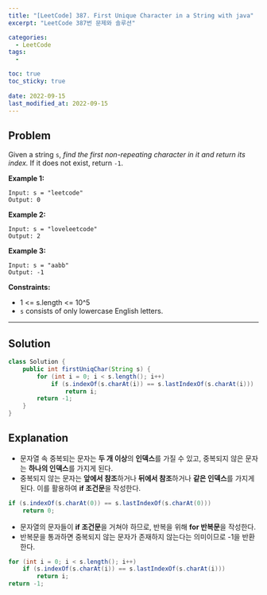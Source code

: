 ```yaml
---
title: "[LeetCode] 387. First Unique Character in a String with java"
excerpt: "LeetCode 387번 문제와 솔루션"

categories:
  - LeetCode
tags:
  - 

toc: true
toc_sticky: true
 
date: 2022-09-15
last_modified_at: 2022-09-15
---
```

## **Problem**
Given a string `s`, *find the first non-repeating character in it and return its index.* If it does not exist, return `-1`.

**Example 1:**
```
Input: s = "leetcode"
Output: 0
```
**Example 2:**
```
Input: s = "loveleetcode"
Output: 2
```
**Example 3:**
```
Input: s = "aabb"
Output: -1
```
**Constraints:**
- 1 <= s.length <= 10^5
- `s` consists of only lowercase English letters.

---
## **Solution**
```java
class Solution {
    public int firstUniqChar(String s) {
        for (int i = 0; i < s.length(); i++)
            if (s.indexOf(s.charAt(i)) == s.lastIndexOf(s.charAt(i)))
                return i;
        return -1;
    }
}
```
## **Explanation**
- 문자열 속 중복되는 문자는 **두 개 이상**의 **인덱스**를 가질 수 있고, 중복되지 않은 문자는 **하나의 인덱스**를 가지게 된다.
- 중복되지 않는 문자는 **앞에서 참조**하거나 **뒤에서 참조**하거나 **같은 인덱스**를 가지게 된다. 이를 활용하여 **if 조건문**을 작성한다.
```java
if (s.indexOf(s.charAt(0)) == s.lastIndexOf(s.charAt(0)))
    return 0;
```
- 문자열의 문자들이 **if 조건문**을 거쳐야 하므로, 반복을 위해 **for 반복문**을 작성한다.
- 반복문을 통과하면 중복되지 않는 문자가 존재하지 않는다는 의미이므로 -1을 반환한다.
```java
for (int i = 0; i < s.length(); i++)
    if (s.indexOf(s.charAt(i)) == s.lastIndexOf(s.charAt(i)))
        return i;
return -1;
```